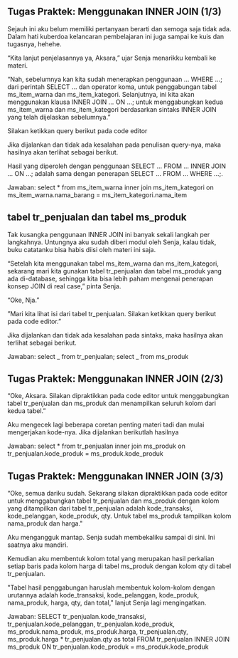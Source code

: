 ## Tugas Praktek: Menggunakan INNER JOIN (1/3)

Sejauh ini aku belum memiliki pertanyaan berarti dan semoga saja tidak ada. Dalam hati kuberdoa kelancaran pembelajaran ini juga sampai ke kuis dan tugasnya, hehehe.

“Kita lanjut penjelasannya ya, Aksara,” ujar Senja menarikku kembali ke materi.

“Nah, sebelumnya kan kita sudah menerapkan penggunaan … WHERE …; dari perintah SELECT … dan operator koma, untuk penggabungan tabel ms_item_warna dan ms_item_kategori. Selanjutnya, ini kita akan menggunakan klausa INNER JOIN … ON …; untuk menggabungkan kedua ms_item_warna dan ms_item_kategori berdasarkan sintaks INNER JOIN yang telah dijelaskan sebelumnya.”

Silakan ketikkan query berikut pada code editor

Jika dijalankan dan tidak ada kesalahan pada penulisan query-nya, maka hasilnya akan terlihat sebagai berikut.

Hasil yang diperoleh dengan penggunaan SELECT … FROM … INNER JOIN … ON …; adalah sama dengan penerapan SELECT … FROM … WHERE …;.

Jawaban:
select \* from ms_item_warna
inner join ms_item_kategori
on ms_item_warna.nama_barang = ms_item_kategori.nama_item

## tabel tr_penjualan dan tabel ms_produk

Tak kusangka penggunaan INNER JOIN ini banyak sekali langkah per langkahnya. Untungnya aku sudah diberi modul oleh Senja, kalau tidak, buku catatanku bisa habis diisi oleh materi ini saja.

“Setelah kita menggunakan tabel ms_item_warna dan ms_item_kategori, sekarang mari kita gunakan tabel tr_penjualan dan tabel ms_produk yang ada di-database, sehingga kita bisa lebih paham mengenai penerapan konsep JOIN di real case,” pinta Senja.

“Oke, Nja.”

”Mari kita lihat isi dari tabel tr_penjualan. Silakan ketikkan query berikut pada code editor.”

Jika dijalankan dan tidak ada kesalahan pada sintaks, maka hasilnya akan terlihat sebagai berikut.

Jawaban:
select _ from tr_penjualan;
select _ from ms_produk

## Tugas Praktek: Menggunakan INNER JOIN (2/3)

“Oke, Aksara. Silakan dipraktikkan pada code editor untuk menggabungkan tabel tr_penjualan dan ms_produk dan menampilkan seluruh kolom dari kedua tabel.”

Aku mengecek lagi beberapa coretan penting materi tadi dan mulai mengerjakan kode-nya. Jika dijalankan berikutlah hasilnya

Jawaban:
select \* from tr_penjualan inner join ms_produk on tr_penjualan.kode_produk = ms_produk.kode_produk

## Tugas Praktek: Menggunakan INNER JOIN (3/3)

“Oke, semua dariku sudah. Sekarang silakan dipraktikkan pada code editor untuk menggabungkan tabel tr_penjualan dan ms_produk dengan kolom yang ditampilkan dari tabel tr_penjualan adalah kode_transaksi, kode_pelanggan, kode_produk, qty. Untuk tabel ms_produk tampilkan kolom nama_produk dan harga."

Aku mengangguk mantap. Senja sudah membekaliku sampai di sini. Ini saatnya aku mandiri.

Kemudian aku membentuk kolom total yang merupakan hasil perkalian setiap baris pada kolom harga di tabel ms_produk dengan kolom qty di tabel tr_penjualan.

"Tabel hasil penggabungan haruslah membentuk kolom-kolom dengan urutannya adalah kode_transaksi, kode_pelanggan, kode_produk, nama_produk, harga, qty, dan total," lanjut Senja lagi mengingatkan.

Jawaban:
SELECT tr_penjualan.kode_transaksi, tr_penjualan.kode_pelanggan, tr_penjualan.kode_produk, ms_produk.nama_produk, ms_produk.harga, tr_penjualan.qty, ms_produk.harga \* tr_penjualan.qty as total
FROM tr_penjualan
INNER JOIN ms_produk
ON tr_penjualan.kode_produk = ms_produk.kode_produk
